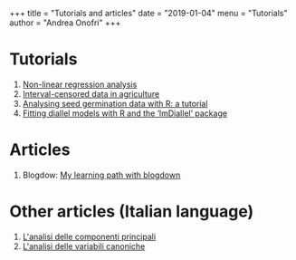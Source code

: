 +++
title = "Tutorials and articles"
date = "2019-01-04"
menu = "Tutorials"
author = "Andrea Onofri"
+++

# Tutorials

1. [Non-linear regression analysis](/nonLinearRegression/)
2. [Interval-censored data in agriculture](https://onofriandreapg.github.io/agriCensData/)
3. [Analysing seed germination data with R: a tutorial](https://www.statforbiology.com/tags/drcte/)
4. [Fitting diallel models with R and the ‘lmDiallel’ package](/lmDiallel/)


# Articles

1. Blogdow: [My learning path with blogdown](/articles/BlogdownSteps/)

# Other articles (Italian language)

1. [L'analisi delle componenti principali](/PCA/)
2. [L'analisi delle variabili canoniche](/CVA/)



